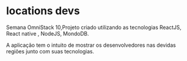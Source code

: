 # locations devs

Semana OmniStack 10,Projeto criado utilizando as tecnologias ReactJS, React native , NodeJS, MondoDB.

A aplicação tem o intuito de mostrar os desenvolvedores nas devidas regiões junto com suas tecnologias.
